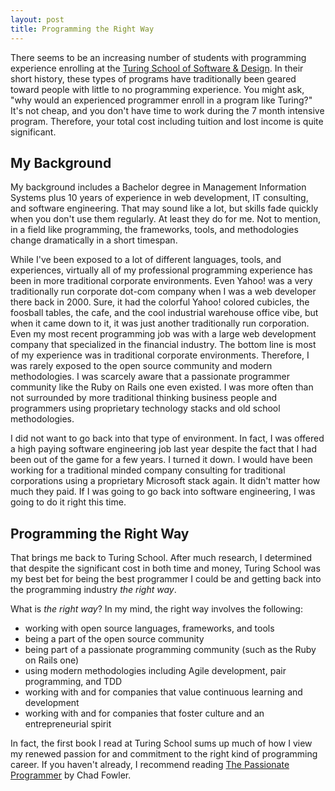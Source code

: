 ```yaml
---
layout: post
title: Programming the Right Way
---
```


There seems to be an increasing number of students with programming experience enrolling at the <a href="http://turing.io/">Turing School
of Software &amp; Design</a>. In their short history, these types of programs have traditionally been geared toward
people with little to no programming experience. You might ask, "why would an experienced programmer enroll in a program like Turing?" It's not
cheap, and you don't have time to work during the 7 month intensive program. Therefore, your
total cost including tuition and lost income is quite significant.

## My Background
My background includes a Bachelor degree in Management Information Systems plus
10 years of experience in web development, IT consulting, and software
engineering. That may sound like a lot, but skills fade quickly when you don't
use them regularly. At least they do for me. Not to mention, in a field like programming, the frameworks, tools, and methodologies change dramatically in a short timespan.

While I've been exposed to a lot of different languages, tools, and experiences,
virtually all of my professional programming experience has been in more
traditional corporate
environments. Even Yahoo! was a very traditionally run corporate dot-com
company when I was a web developer there back in 2000. Sure, it had the colorful Yahoo! colored cubicles, the foosball tables,
the cafe, and the cool industrial warehouse office vibe, but when it came down to it,
it was just another traditionally run corporation. Even my most recent programming job was
with a large web development company that specialized in the financial industry.
The bottom line is most of my experience was in traditional corporate
environments. Therefore, I was rarely exposed to the open source community and
modern
methodologies. I was scarcely aware that a passionate programmer community like the Ruby on Rails one even existed. I
was more often than not surrounded by more traditional thinking business people and
programmers using proprietary technology stacks and old school methodologies.

I did not
want to go back into that type of environment. In fact, I was offered a high paying software engineering job last year despite the fact that I had been out of the game for a few years. I turned it down. I would have been working for a traditional minded company consulting for traditional corporations using a proprietary Microsoft stack again. It didn't matter how much they paid. If I was going to go back into software engineering, I was going to do it right this time.

## Programming the Right Way
That brings me back to Turing School. After much research, I determined that
despite the significant cost in both time and money, Turing School  was my best
bet for being the best programmer I could be and getting back into the programming industry *the right way*.

What is *the right way*? In my mind, the right way involves the following:

- working with open source languages, frameworks, and tools
- being a part of the open source community
- being part of a passionate programming community (such as the Ruby on Rails one)
- using modern methodologies including Agile development, pair programming, and TDD
- working with and for companies that value continuous learning and development
- working with and for companies that foster culture and an entrepreneurial spirit

In fact, the first book I read at Turing School
sums up much of how I view my renewed passion for and commitment to the right kind of programming career. If
you haven't already, I recommend reading <a
href="https://pragprog.com/book/cfcar2/the-passionate-programmer">The Passionate Programmer</a> by Chad
Fowler.
